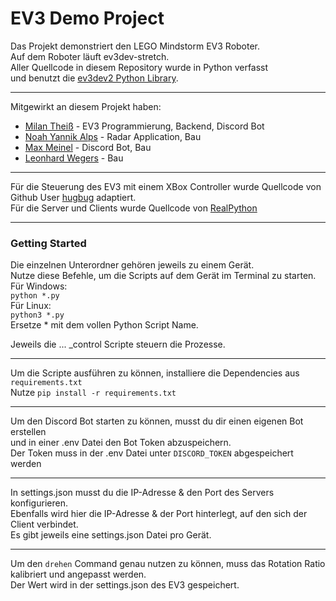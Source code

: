 EV3 Demo Project
=================

Das Projekt demonstriert den LEGO Mindstorm EV3 Roboter.  
Auf dem Roboter läuft ev3dev-stretch.  
Aller Quellcode in diesem Repository wurde in Python verfasst  
und benutzt die [ev3dev2 Python Library](https://github.com/ev3dev/ev3dev-lang-python).

---
Mitgewirkt an diesem Projekt haben:  
- [Milan Theiß](https://github.com/milantheiss) - EV3 Programmierung, Backend, Discord Bot  
- [Noah Yannik Alps](https://github.com/Noah-Alps) - Radar Application, Bau  
- [Max Meinel](https://github.com/Max-Meinel) - Discord Bot, Bau  
- [Leonhard Wegers](https://github.com/leonhard2004) - Bau  

---
Für die Steuerung des EV3 mit einem XBox Controller wurde Quellcode von Github User [hugbug](https://github.com/hugbug/ev3/tree/master/gidd3) adaptiert.  
Für die Server und Clients wurde Quellcode von [RealPython](https://realpython.com/python-sockets/)

---
### Getting Started  
Die einzelnen Unterordner gehören jeweils zu einem Gerät.  
Nutze diese Befehle, um die Scripts auf dem Gerät im Terminal zu starten.  
Für Windows:  
`python *.py`  
Für Linux:  
`python3 *.py`  
Ersetze * mit dem vollen Python Script Name.  

Jeweils die ... _control Scripte steuern die Prozesse.

---
Um die Scripte ausführen zu können, installiere die Dependencies aus `requirements.txt`  
Nutze `pip install -r requirements.txt`

---
Um den Discord Bot starten zu können, musst du dir einen eigenen Bot erstellen  
und in einer .env Datei den Bot Token abzuspeichern.  
Der Token muss in der .env Datei unter `DISCORD_TOKEN` abgespeichert werden 

---
In settings.json musst du die IP-Adresse & den Port des Servers konfigurieren.  
Ebenfalls wird hier die IP-Adresse & der Port hinterlegt, auf den sich der Client verbindet.  
Es gibt jeweils eine settings.json Datei pro Gerät.  

---  
Um den `drehen` Command genau nutzen zu können, muss das Rotation Ratio kalibriert und angepasst werden.  
Der Wert wird in der settings.json des EV3 gespeichert.
